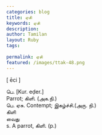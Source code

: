 ```yaml
---
categories: blog
title: ஏசி
keywords: ஏசி
description: 
author: Tamilan
layout: Ruby
tags: 
 
permalink: ஏசி
featured: /images/ttak-48.png
---
```

  
[ ēci ]  
  
பெ. [Kur. eḍer.]  
Parrot; கிளி. (அக.நி.)  
பெ. ஏசு. Contempt; இகழ்ச்சி.(அரு. நி.)  
கிளி  
வைது  
s. A parrot, கிளி. (p.)